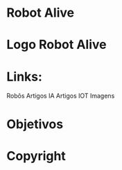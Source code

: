 # Robot Alive

# Logo Robot Alive

# Links: 

Robôs
Artigos IA
Artigos IOT
Imagens

# Objetivos

# Copyright
